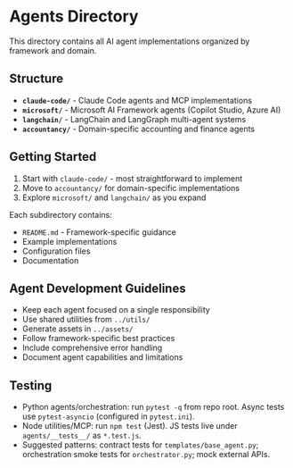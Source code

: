 # Agents Directory

This directory contains all AI agent implementations organized by framework and domain.

## Structure

- **`claude-code/`** - Claude Code agents and MCP implementations
- **`microsoft/`** - Microsoft AI Framework agents (Copilot Studio, Azure AI)
- **`langchain/`** - LangChain and LangGraph multi-agent systems
- **`accountancy/`** - Domain-specific accounting and finance agents

## Getting Started

1. Start with `claude-code/` - most straightforward to implement
2. Move to `accountancy/` for domain-specific implementations
3. Explore `microsoft/` and `langchain/` as you expand

Each subdirectory contains:
- `README.md` - Framework-specific guidance
- Example implementations
- Configuration files
- Documentation

## Agent Development Guidelines

- Keep each agent focused on a single responsibility
- Use shared utilities from `../utils/`
- Generate assets in `../assets/`
- Follow framework-specific best practices
- Include comprehensive error handling
- Document agent capabilities and limitations

## Testing

- Python agents/orchestration: run `pytest -q` from repo root. Async tests use `pytest-asyncio` (configured in `pytest.ini`).
- Node utilities/MCP: run `npm test` (Jest). JS tests live under `agents/__tests__/` as `*.test.js`.
- Suggested patterns: contract tests for `templates/base_agent.py`; orchestration smoke tests for `orchestrator.py`; mock external APIs.
